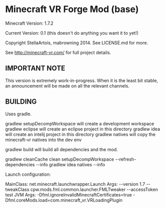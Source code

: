 Minecraft VR Forge Mod (base)
===================================

Minecraft Version: 1.7.2

Current Version: 0.1 (this doesn't do anything you want it to yet!)

Copyright StellaArtois, mabrowning 2014. See LICENSE.md for more.

See http://minecraft-vr.com/ for full project details.

IMPORTANT NOTE
--------------

This version is extremely work-in-progress. When it is the least bit stable, an
announcement will be made on all the relevant channels.

BUILDING
--------

Uses gradle.

gradlew setupDecompWorkspace will create a development workspace
gradlew eclipse will create an eclipse project in this directory
gradlew idea will create an intelij project in this directory
gradlew natives will copy the minecraft-vr natives into the dev env

gradlew build will build all dependencies and the mod.

gradlew cleanCache clean setupDecompWorkspace --refresh-dependencies --info
gradlew idea natives --info

Launch configuration:

MainClass: net.minecraft.launchwrapper.Launch
Args: --version 1.7 --tweakClass cpw.mods.fml.common.launcher.FMLTweaker --accessToken test
JVM Args: -Dfml.ignoreInvalidMinecraftCertificates=true -Dfml.coreMods.load=com.minecraft_vr.VRLoadingPlugin 
